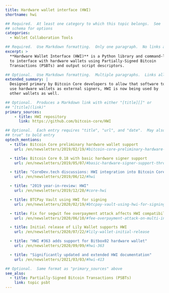 ```yaml
---
title: Hardware wallet interface (HWI)
shortname: hwi

## Required.  At least one category to which this topic belongs.  See
## schema for options
categories:
  - Wallet Collaboration Tools

## Required.  Use Markdown formatting.  Only one paragraph.  No links allowed.
excerpt: >
  **Hardware Wallet Interface (HWI)** is a Python library and command-line tool used
  to interface with hardware wallets using Partially-Signed Bitcoin
  Transactions (PSBTs) and output script descriptors.

## Optional.  Use Markdown formatting.  Multiple paragraphs.  Links allowed.
extended_summary: |
  Designed primary by Bitcoin Core developers to allow that software to
  use hardware wallets as external signers, HWI is now being used by
  other wallets as well.

## Optional.  Produces a Markdown link with either "[title][]" or
## "[title](link)"
primary_sources:
    - title: HWI repository
      link: https://github.com/bitcoin-core/HWI

## Optional.  Each entry requires "title", "url", and "date".  May also use "feature:
## true" to bold entry
optech_mentions:
  - title: Bitcoin Core preliminary hardware wallet support
    url: /en/newsletters/2019/02/19/#bitcoin-core-preliminary-hardware-wallet-support

  - title: Bitcoin Core 0.18 with basic hardware signer support
    url: /en/newsletters/2019/05/07/#basic-hardware-signer-support-through-independent-tool

  - title: "CoreDev.tech discussions: HWI integration into Bitcoin Core"
    url: /en/newsletters/2019/06/12/#hwi

  - title: "2019 year-in-review: HWI"
    url: /en/newsletters/2019/12/28/#core-hwi

  - title: BTCPay Vault using HWI for signing
    url: /en/newsletters/2020/02/19/#btcpay-vault-using-hwi-for-signing

  - title: Fix for segwit fee overpayment attack affects HWI compatibility
    url: /en/newsletters/2020/06/10/#fee-overpayment-attack-on-multi-input-segwit-transactions

  - title: Initial release of Lily Wallet supports HWI
    url: /en/newsletters/2020/07/22/#lily-wallet-initial-release

  - title: "HWI #363 adds support for Bitbox02 hardware wallet"
    url: /en/newsletters/2020/09/09/#hwi-363

  - title: "Significantly updated and extended HWI documentation"
    url: /en/newsletters/2021/03/03/#hwi-413

## Optional.  Same format as "primary_sources" above
see_also:
  - title: Partially-Signed Bitcoin Transactions (PSBTs)
    link: topic psbt
---
```

